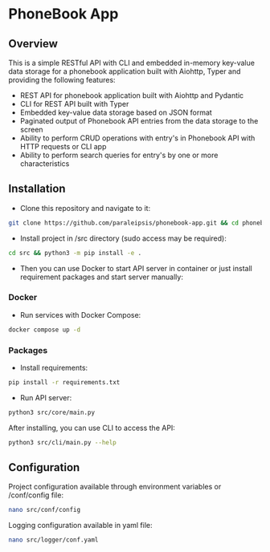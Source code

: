 # PhoneBook App

## Overview

This is a simple RESTful API with CLI and embedded in-memory key-value data storage for a phonebook application 
built with Aiohttp, Typer and providing the following features:

- REST API for phonebook application built with Aiohttp and Pydantic
- CLI for REST API built with Typer
- Embedded key-value data storage based on JSON format
- Paginated output of Phonebook API entries from the data storage to the screen
- Ability to perform CRUD operations with entry's in Phonebook API with HTTP requests or CLI app
- Ability to perform search queries for entry's by one or more characteristics

## Installation

- Clone this repository and navigate to it:

```bash
git clone https://github.com/paraleipsis/phonebook-app.git && cd phonebook-app
```

- Install project in /src directory (sudo access may be required):

```bash
cd src && python3 -m pip install -e .
```

- Then you can use Docker to start API server in container or just install requirement packages and start server manually:

### Docker

- Run services with Docker Compose:

```bash
docker compose up -d
```

### Packages

- Install requirements:

```bash
pip install -r requirements.txt
```

- Run API server:

```bash
python3 src/core/main.py
```

After installing, you can use CLI to access the API:

```bash
python3 src/cli/main.py --help
```

## Configuration 

Project configuration available through environment variables or /conf/config file:

```bash
nano src/conf/config
```

Logging configuration available in yaml file:

```bash
nano src/logger/conf.yaml
```

